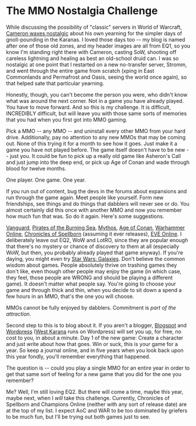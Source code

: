 # The MMO Nostalgia Challenge

While discussing the possibility of "classic" servers in World of Warcraft, [Cameron waxes nostalgic](http://random-battle.com/2008/04/06/hitting-the-old-nostalgia-pipe/) about his own yearning for the simpler days of gnoll-pounding in the Karanas. I loved those days too -- my blog is named after one of those old zones, and my header images are all from EQ1, so you know I'm standing right there with Cameron, casting SoW, shooting off careless lightning and healing as best an old-school druid can. I was so nostalgic at one point that I restarted on a new no-transfer server, Stromm, and went through the entire game from scratch (xping in East Commonlands and Permafrost and Oasis, seeing the world once again), so that helped sate that particular yearning.

Honestly, though, you can't become the person you were, who didn't know what was around the next corner. Not in a game you have already played. You have to move forward. And so this is my challenge. It is difficult, INCREDIBLY difficult, but will leave you with those same sorts of memories that you had when you first got into MMO gaming.

Pick a MMO -- any MMO -- and uninstall every other MMO from your hard drive. Additionally, pay no attention to any new MMOs that may be coming out. None of this trying it for a month to see how it goes. Just make it a game you have not played before. The game itself doesn't have to be new -- just you. It could be fun to pick up a really old game like Asheron's Call and just jump into the deep end, or pick up Age of Conan and wade through blood for twelve months.

One player. One game. One year. 

If you run out of content, bug the devs in the forums about expansions and run through the game again. Meet people like yourself. Form new friendships, see things and do things that dabblers will never see or do. You almost certainly did this once with another MMO and now you remember how much fun that was. So do it again. Here's some suggestions.

[Vanguard](http://vgplayers.station.sony.com/), [Pirates of the Burning Sea](http://www.burningsea.com/page/home), [Mythos](http://www.mythos.com/), [Age of Conan](http://www.ageofconan.com/), [Warhammer Online](http://www.warhammeronline.com/), [Chronicles of Spellborn](http://www.tcos.com/) (assuming it ever releases), [EVE Online](http://www.eve-online.com/). I deliberately leave out EQ2, WoW and LotRO, since they are popular enough that there's no mystery or chance of discovery to them at all (especially WoW, but then, you probably already played that game anyway). If you're daying, you might even try [Star Wars: Galaxies](http://starwarsgalaxies.station.sony.com/). Don't believe the common wisdom about games. People absolutely thrive on trashing games they don't like, even though other people may enjoy the game (in which case, they feel, those people are WRONG and should be playing a different game). It doesn't matter what people say. You're going to choose your game and through thick and thin, when you decide to sit down a spend a few hours in an MMO, that's the one you will choose.

MMOs cannot be fully enjoyed by dabblers. Commitment is *part of the attraction*.

Second step to this is to blog about it. If you aren't a blogger, [Blogspot](http://www.blogger.com/home) and [Wordpress](http://wordpress.com/) ([West Karana](../) runs on Wordpress) will set you up, for free, no cost to you, in about a minute. Day 1 of the new game: Create a character and just write about how that goes. Win or suck, this is your game for a year. So keep a journal online, and in five years when you look back upon this year fondly, you'll remember everything that happened.

The question is -- could you play a single MMO for an entire year in order to get that same sort of feeling for a new game that you did for the one you remember?

Me? Well, I'm still loving EQ2. But there will come a time, maybe this year, maybe next, when I *will* take this challenge. Currently, Chronicles of Spellborn and Champions Online (neither with any sort of release date) are at the top of my list. I expect AoC and WAR to be too dominated by griefers to be much fun, but I'll be trying out both games just to see.
